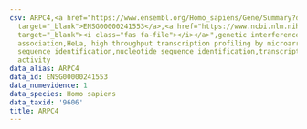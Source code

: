 ```yaml
---
csv: ARPC4,<a href="https://www.ensembl.org/Homo_sapiens/Gene/Summary?db=core;g=ENSG00000241553"
  target="_blank">ENSG00000241553</a>,<a href="https://www.ncbi.nlm.nih.gov/pubmed/17216044"
  target="_blank"><i class="fas fa-file"></i></a>",genetic interference,functional
  association,HeLa, high throughput transcription profiling by microarray,nucleotide
  sequence identification,nucleotide sequence identification,transcriptional regulation,up-regulates
  activity
data_alias: ARPC4
data_id: ENSG00000241553
data_numevidence: 1
data_species: Homo sapiens
data_taxid: '9606'
title: ARPC4
---
```

